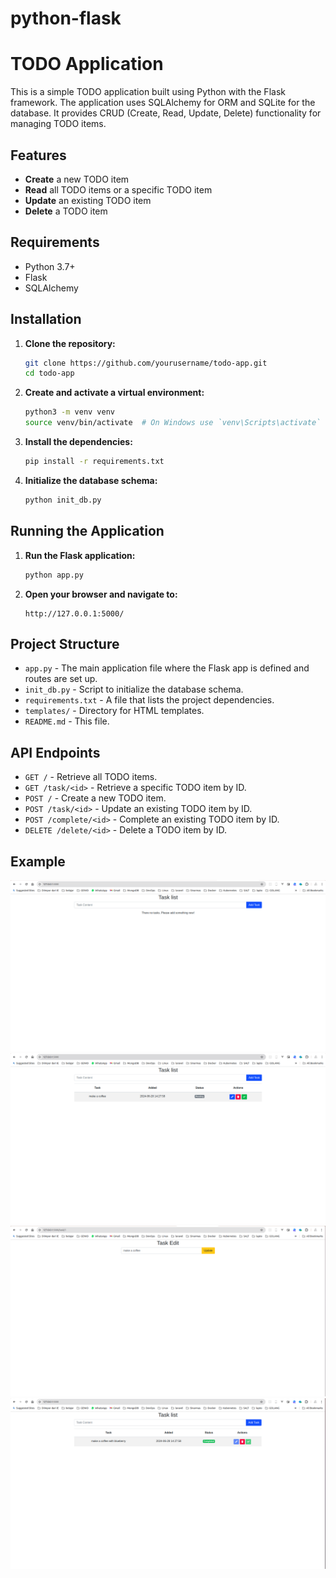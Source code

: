# python-flask

# TODO Application

This is a simple TODO application built using Python with the Flask framework. The application uses SQLAlchemy for ORM and SQLite for the database. It provides CRUD (Create, Read, Update, Delete) functionality for managing TODO items.

## Features

- **Create** a new TODO item
- **Read** all TODO items or a specific TODO item
- **Update** an existing TODO item
- **Delete** a TODO item

## Requirements

- Python 3.7+
- Flask
- SQLAlchemy

## Installation

1. **Clone the repository:**

    ```sh
    git clone https://github.com/yourusername/todo-app.git
    cd todo-app
    ```

2. **Create and activate a virtual environment:**

    ```sh
    python3 -m venv venv
    source venv/bin/activate  # On Windows use `venv\Scripts\activate`
    ```

3. **Install the dependencies:**

    ```sh
    pip install -r requirements.txt
    ```

4. **Initialize the database schema:**

    ```sh
    python init_db.py
    ```

## Running the Application

1. **Run the Flask application:**

    ```sh
    python app.py
    ```

2. **Open your browser and navigate to:**

    ```
    http://127.0.0.1:5000/
    ```

## Project Structure


- `app.py` - The main application file where the Flask app is defined and routes are set up.
- `init_db.py` - Script to initialize the database schema.
- `requirements.txt` - A file that lists the project dependencies.
- `templates/` - Directory for HTML templates.
- `README.md` - This file.

## API Endpoints

- `GET /` - Retrieve all TODO items.
- `GET /task/<id>` - Retrieve a specific TODO item by ID.
- `POST /` - Create a new TODO item.
- `POST /task/<id>` - Update an existing TODO item by ID.
- `POST /complete/<id>` - Complete an existing TODO item by ID.
- `DELETE /delete/<id>` - Delete a TODO item by ID.

## Example

![Home Page](result/home.png)
![List Data](result/add-list.png)
![Edit Page](result/edit-page.png)
![Completed Page](result/completed.png)
